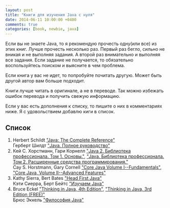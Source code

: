 ```yaml
---
layout: post
title: "Книги для изучения Java с нуля"
date: 2014-06-11 10:00:00 +0400
comments: true
categories: [book, newbie, java]
---
```


Если вы не знаете Java, то я рекомендую прочесть одну(или все) из этих книг. Лучше прочесть несколько раз. Первый раз бегло, сильно не вникая и не выполняя задания. А второй раз внимательно и выполняя все задания. Если задание не получается,
то обязательно воспользуйтесь поиском и выясните в чем проблема. 

Если книга у вас не идет, то попробуйте почитать другую. Может быть другой автор вам больше подходит.

Книги лучше читать в оригинале, а не в переводе. Так можно избежать ошибок перевода и получить свежую информацию.

<!-- more -->

Если у вас есть дополнения к списку, то пишите о них в комментариях ниже. Я с удовольствием добавлю киги в список.

## Список

1. Herbert Schildt ["Java: The Complete Reference"](http://www.amazon.com/Java-Complete-Reference-Ninth-Edition-ebook/dp/B00HSO0X6C)  
Герберт Шилдт ["Java. Полное руководство"](http://www.ozon.ru/context/detail/id/8237920/)
1. Кей С. Хорстманн, Гари Корнелл ["Java 2. Библиотека профессионала. Том 1. Основы."](http://www.ozon.ru/context/detail/id/25151213/), ["Java. Библиотека профессионала. Том 2. Расширенные средства программирования."](http://www.ozon.ru/context/detail/id/25151190/)  
Cay S. Horstmann, Gary Cornell ["Core Java Volume I--Fundamentals"](http://www.amazon.com/Core-Java-I--Fundamentals-9th-ebook/dp/B00ADQC2T8), ["Core Java, Volume II--Advanced Features"](http://www.amazon.com/Core-Volume-II-Advanced-Features-Edition-ebook/dp/B00BNA1SHA)
1. Kathy Sierra, Bert Bates ["Head First Java"](http://www.amazon.com/Head-First-Java-Kathy-Sierra-ebook/dp/B009KCUX3S)  
Кэти Сиерра, Берт Бейтс ["Изучаем Java"](http://www.ozon.ru/context/detail/id/7821666/)
1. Bruce Eckel ["Thinking in Java, 4th Edition"](http://www.mindviewinc.com/Books/TIJ4/PurchaseBook.php), ["Thinking in Java, 3rd Edition (FREE)"](http://www.mindview.net/Books/TIJ/)  
Брюс Эккель ["Философия Java"](http://www.ozon.ru/context/detail/id/25101072/)
